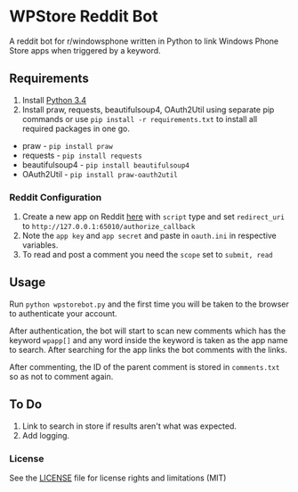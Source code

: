 # WPStore Reddit Bot
A reddit bot for r/windowsphone written in Python to link Windows Phone Store apps when triggered by a keyword.

## Requirements
1. Install [Python 3.4](https://www.python.org/download/releases/3.4.3/)  
2. Install praw, requests, beautifulsoup4, OAuth2Util using separate pip commands or use `pip install -r requirements.txt` to install all required packages in one go.

  - praw - `pip install praw`
  - requests - `pip install requests`
  - beautifulsoup4 - `pip install beautifulsoup4`
  - OAuth2Util - `pip install praw-oauth2util`  

### Reddit Configuration
1. Create a new app on Reddit [here](https://reddit.com/prefs/apps) with `script` type and set `redirect_uri` to `http://127.0.0.1:65010/authorize_callback`  
2. Note the `app key` and `app secret` and paste in `oauth.ini` in respective variables.
3. To read and post a comment you need the `scope` set to `submit, read`

## Usage

Run `python wpstorebot.py` and the first time you will be taken to the browser to authenticate your account.  

After authentication, the bot will start to scan new comments which has the keyword `wpapp[]` and any word inside the keyword is taken as the app name to search. After searching for the app links the bot comments with the links.

After commenting, the ID of the parent comment is stored in `comments.txt` so as not to comment again.

## To Do
1. Link to search in store if results aren't what was expected.
2. Add logging.

### License
 See the [LICENSE](LICENSE) file for license rights and limitations (MIT)
